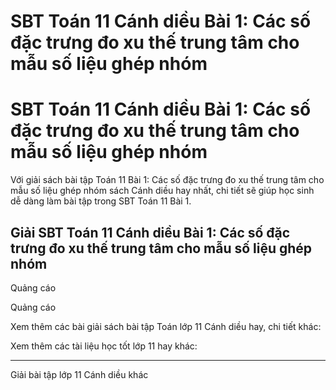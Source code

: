 # SBT Toán 11 Cánh diều Bài 1: Các số đặc trưng đo xu thế trung tâm cho mẫu số liệu ghép nhóm

# SBT Toán 11 Cánh diều Bài 1: Các số đặc trưng đo xu thế trung tâm cho mẫu số liệu ghép nhóm

Với giải sách bài tập Toán 11 Bài 1: Các số đặc trưng đo xu thế trung tâm cho mẫu số liệu ghép nhóm sách Cánh diều hay nhất, chi tiết sẽ giúp học sinh dễ dàng làm bài tập trong SBT Toán 11 Bài 1.

## Giải SBT Toán 11 Cánh diều Bài 1: Các số đặc trưng đo xu thế trung tâm cho mẫu số liệu ghép nhóm

Quảng cáo

Quảng cáo

Xem thêm các bài giải sách bài tập Toán lớp 11 Cánh diều hay, chi tiết khác:

Xem thêm các tài liệu học tốt lớp 11 hay khác:

* * *

Giải bài tập lớp 11 Cánh diều khác
